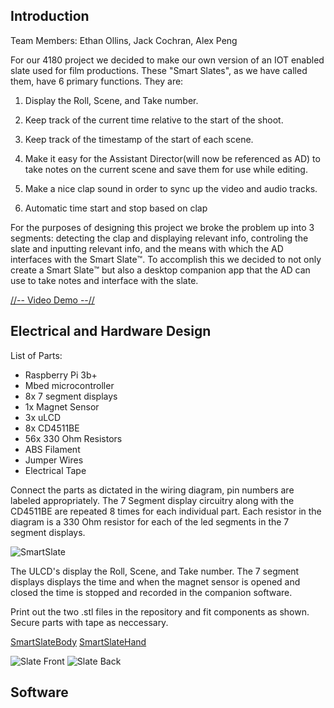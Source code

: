 Introduction
--
Team Members: Ethan Ollins, Jack Cochran, Alex Peng

For our 4180 project we decided to make our own version of an IOT enabled slate used for film productions. These "Smart Slates", as we have called them, have 6 primary functions.
They are:

1) Display the Roll, Scene, and Take number.
  
2) Keep track of the current time relative to the start of the shoot.
   
3) Keep track of the timestamp of the start of each scene.
   
4) Make it easy for the Assistant Director(will now be referenced as AD) to take notes on the current scene and save them for use while editing.
   
5) Make a nice clap sound in order to sync up the video and audio tracks.
    
6) Automatic time start and stop based on clap

For the purposes of designing this project we broke the problem up into 3 segments: detecting the clap and displaying relevant info, controling the slate and inputting relevant info, and the means with which the AD interfaces with the Smart Slate™️. To accomplish this we decided to not only create a Smart Slate™️ but also a desktop companion app that the AD can use to take notes and interface with the slate.

[//-- Video Demo --//](https://youtu.be/_YN7Nneg3RY)

Electrical and Hardware Design
-

List of Parts:
* Raspberry Pi 3b+
* Mbed microcontroller
* 8x 7 segment displays
* 1x Magnet Sensor
* 3x uLCD
* 8x CD4511BE
* 56x 330 Ohm Resistors
* ABS Filament
* Jumper Wires
* Electrical Tape

Connect the parts as dictated in the wiring diagram, pin numbers are labeled appropriately. The 7 Segment display circuitry along with the CD4511BE are repeated 8 times for each individual part. Each resistor in the diagram is a 330 Ohm resistor for each of the led segments in the 7 segment displays.

![SmartSlate](https://github.com/eollins/SmartSlateCompanion/assets/91165948/a9c38e4f-9ac8-4668-8196-3a34d50bfc50)


The ULCD's display the Roll, Scene, and Take number. The 7 segment displays displays the time and when the magnet sensor is opened and closed the time is stopped and recorded in the companion software.

Print out the two .stl files in the repository and fit components as shown. Secure parts with tape as neccessary.

[SmartSlateBody](smartslatebody.stl)
[SmartSlateHand](smartslateslapper.stl)

![Slate Front](https://github.com/eollins/SmartSlateCompanion/assets/91165948/4287fa16-3772-4246-b1cf-44e2e2c96084)
![Slate Back](https://github.com/eollins/SmartSlateCompanion/assets/91165948/dc97f9d7-b2ea-45a1-a74e-e8c866eb5b9c)


Software
-


